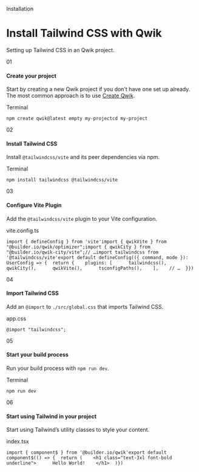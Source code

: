 <!--$-->

<!--/$-->

Installation

# Install Tailwind CSS with Qwik

Setting up Tailwind CSS in an Qwik project.

01

#### Create your project

Start by creating a new Qwik project if you don't have one set up already. The most common approach is to use<!-- --> [Create Qwik](https://qwik.dev/docs/getting-started/#create-an-app-using-the-cli).

Terminal

```
npm create qwik@latest empty my-projectcd my-project
```

02

#### Install Tailwind CSS

Install `@tailwindcss/vite` and its peer dependencies via npm.

Terminal

```
npm install tailwindcss @tailwindcss/vite
```

03

#### Configure Vite Plugin

Add the `@tailwindcss/vite` plugin to your Vite configuration.

vite.config.ts

```
import { defineConfig } from 'vite'import { qwikVite } from "@builder.io/qwik/optimizer";import { qwikCity } from "@builder.io/qwik-city/vite";// …import tailwindcss from '@tailwindcss/vite'export default defineConfig(({ command, mode }): UserConfig => {  return {    plugins: [      tailwindcss(),      qwikCity(),      qwikVite(),      tsconfigPaths(),    ],    // …  }})
```

04

#### Import Tailwind CSS

Add an `@import` to `./src/global.css` that imports Tailwind CSS.

app.css

```
@import "tailwindcss";
```

05

#### Start your build process

Run your build process with `npm run dev`.

Terminal

```
npm run dev
```

06

#### Start using Tailwind in your project

Start using Tailwind’s utility classes to style your content.

index.tsx

```
import { component$ } from '@builder.io/qwik'export default component$(() => {  return (    <h1 class="text-3xl font-bold underline">      Hello World!    </h1>  )})
```

<!--$-->

<!--/$-->
